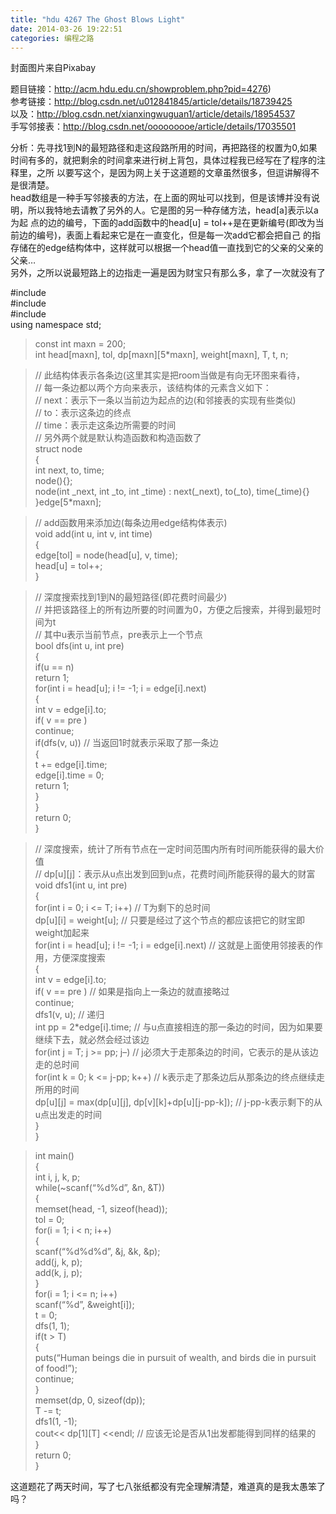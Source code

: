 ```yaml
---
title: "hdu 4267 The Ghost Blows Light"
date: 2014-03-26 19:22:51
categories: 编程之路
---
```

封面图片来自Pixabay

题目链接：<http://acm.hdu.edu.cn/showproblem.php?pid=4276>)  
参考链接：<http://blog.csdn.net/u012841845/article/details/18739425>  
以及：<http://blog.csdn.net/xianxingwuguan1/article/details/18954537>  
手写邻接表：<http://blog.csdn.net/ooooooooe/article/details/17035501>

分析：先寻找1到N的最短路径和走这段路所用的时间，再把路径的权置为0,如果时间有多的，就把剩余的时间拿来进行树上背包，具体过程我已经写在了程序的注释里，之所
以要写这个，是因为网上关于这道题的文章虽然很多，但逗讲解得不是很清楚。  
head数组是一种手写邻接表的方法，在上面的网址可以找到，但是该博并没有说明，所以我特地去请教了另外的人。它是图的另一种存储方法，head[a]表示以a为起
点的边的编号，下面的add函数中的head[u] = tol++是在更新编号(即改为当前边的编号)，表面上看起来它是在一直变化，但是每一次add它都会把自己
的指存储在的edge结构体中，这样就可以根据一个head值一直找到它的父亲的父亲的父亲…  
另外，之所以说最短路上的边指走一遍是因为财宝只有那么多，拿了一次就没有了

>  
#include <cstdio>  
#include <cstring>  
#include <iostream>  
using namespace std;

>

> const int maxn = 200;  
int head[maxn], tol, dp[maxn][5*maxn], weight[maxn], T, t, n;

>

> // 此结构体表示各条边(这里其实是把room当做是有向无环图来看待，  
// 每一条边都以两个方向来表示，该结构体的元素含义如下：  
// next：表示下一条以当前边为起点的边(和邻接表的实现有些类似)  
// to：表示这条边的终点  
// time：表示走这条边所需要的时间  
// 另外两个就是默认构造函数和构造函数了  
struct node  
\{  
int next, to, time;  
node()\{\};  
node(int _next, int _to, int _time) : next(_next), to(_to), time(_time)\{\}  
\}edge[5*maxn];

>

> // add函数用来添加边(每条边用edge结构体表示)  
void add(int u, int v, int time)  
\{  
edge[tol] = node(head[u], v, time);  
head[u] = tol++;  
\}

>

> // 深度搜索找到1到N的最短路径(即花费时间最少)  
// 并把该路径上的所有边所要的时间置为0，方便之后搜索，并得到最短时间为t  
// 其中u表示当前节点，pre表示上一个节点  
bool dfs(int u, int pre)  
\{  
if(u == n)  
return 1;  
for(int i = head[u]; i != -1; i = edge[i].next)  
\{  
int v = edge[i].to;  
if( v == pre )  
continue;  
if(dfs(v, u)) // 当返回1时就表示采取了那一条边  
\{  
t += edge[i].time;  
edge[i].time = 0;  
return 1;  
\}  
\}  
return 0;  
\}

>

> // 深度搜索，统计了所有节点在一定时间范围内所有时间所能获得的最大价值  
// dp[u][j]：表示从u点出发到回到u点，花费时间j所能获得的最大的财富  
void dfs1(int u, int pre)  
\{  
for(int i = 0; i <= T; i++) // T为剩下的总时间  
dp[u][i] = weight[u]; // 只要是经过了这个节点的都应该把它的财宝即weight加起来  
for(int i = head[u]; i != -1; i = edge[i].next) // 这就是上面使用邻接表的作用，方便深度搜索  
\{  
int v = edge[i].to;  
if( v == pre ) // 如果是指向上一条边的就直接略过  
continue;  
dfs1(v, u); // 递归  
int pp = 2*edge[i].time; // 与u点直接相连的那一条边的时间，因为如果要继续下去，就必然会经过该边  
for(int j = T; j >= pp; j–) // j必须大于走那条边的时间，它表示的是从该边走的总时间  
for(int k = 0; k <= j-pp; k++) // k表示走了那条边后从那条边的终点继续走所用的时间  
dp[u][j] = max(dp[u][j], dp[v][k]+dp[u][j-pp-k]); // j-pp-k表示剩下的从u点出发走的时间  
\}  
\}

>

> int main()  
\{  
int i, j, k, p;  
while(~scanf(“\%d\%d”, &n, &T))  
\{  
memset(head, -1, sizeof(head));  
tol = 0;  
for(i = 1; i < n; i++)  
\{  
scanf(“\%d\%d\%d”, &j, &k, &p);  
add(j, k, p);  
add(k, j, p);  
\}  
for(i = 1; i <= n; i++)  
scanf(“\%d”, &weight[i]);  
t = 0;  
dfs(1, 1);  
if(t > T)  
\{  
puts(“Human beings die in pursuit of wealth, and birds die in pursuit of
food!”);  
continue;  
\}  
memset(dp, 0, sizeof(dp));  
T -= t;  
dfs1(1, -1);  
cout<< dp[1][T] <<endl; // 应该无论是否从1出发都能得到同样的结果的  
\}  
return 0;  
\}

这道题花了两天时间，写了七八张纸都没有完全理解清楚，难道真的是我太愚笨了吗？
